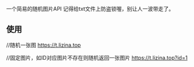 一个简易的随机图片API
记得给txt文件上防盗锁喔，别让人一波带走了。
## 使用
//随机一张图
https://t.lizina.top

//固定图片，如ID对应图片不存在则随机返回一张图片
https://t.lizina.top?id=1
